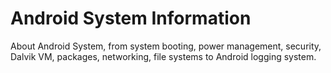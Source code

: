 
# Android System Information

About Android System, from system booting, power management, security, Dalvik VM, packages, networking, file systems to Android logging system.
